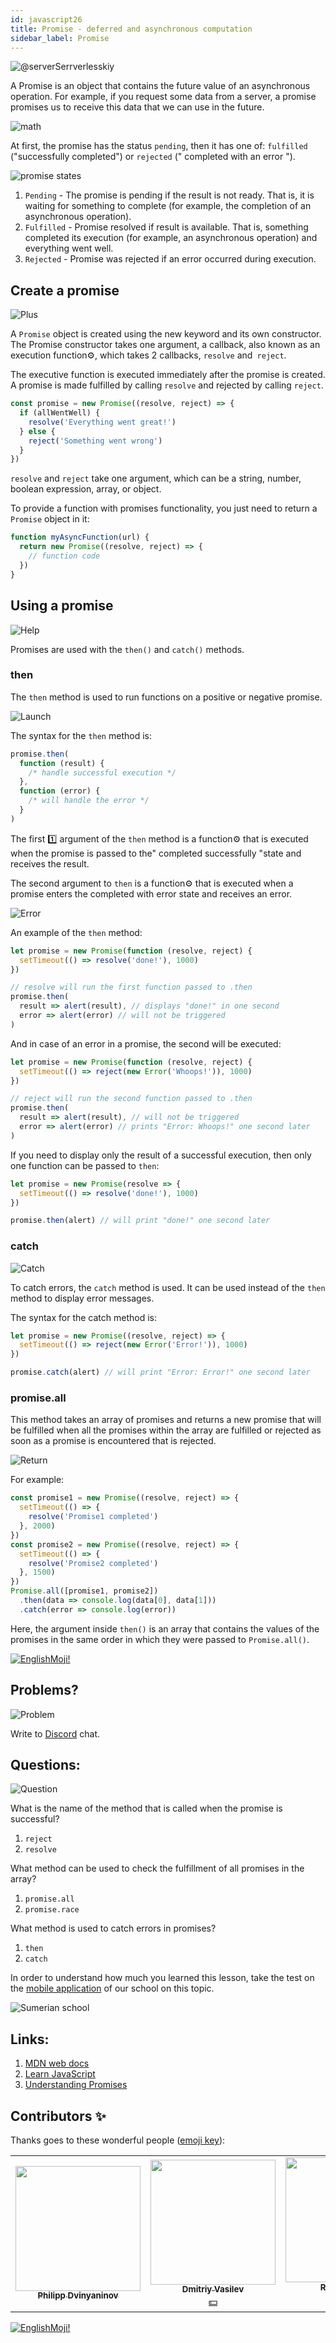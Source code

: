 ```yaml
---
id: javascript26
title: Promise - deferred and asynchronous computation
sidebar_label: Promise
---
```


![@serverSerrverlesskiy](/img/javascript/headers/27.jpg)

A Promise is an object that contains the future value of an asynchronous operation. For example, if you request some data from a server, a promise promises us to receive this data that we can use in the future.

![math](https://media.giphy.com/media/4JVTF9zR9BicshFAb7/giphy.gif)

At first, the promise has the status `pending`, then it has one of: `fulfilled` ("successfully completed") or `rejected` (" completed with an error ").

![promise states](/img/javascript/23/promise.png)

1. `Pending` - The promise is pending if the result is not ready. That is, it is waiting for something to complete (for example, the completion of an asynchronous operation).
2. `Fulfilled` - Promise resolved if result is available. That is, something completed its execution (for example, an asynchronous operation) and everything went well.
3. `Rejected` - Promise was rejected if an error occurred during execution.

## Create a promise

![Plus](https://media.giphy.com/media/Yqo5mjWTLGlVOIP8Dc/giphy.gif)

A `Promise` object is created using the new keyword and its own constructor.
The Promise constructor takes one argument, a callback, also known as an execution function⚙️, which takes 2 callbacks, `resolve` and` reject`.

The executive function is executed immediately after the promise is created. A promise is made fulfilled by calling `resolve` and rejected by calling `reject`.

```jsx
const promise = new Promise((resolve, reject) => {
  if (allWentWell) {
    resolve('Everything went great!')
  } else {
    reject('Something went wrong')
  }
})
```

`resolve` and `reject` take one argument, which can be a string, number, boolean expression, array, or object.

To provide a function with promises functionality, you just need to return a `Promise` object in it:

```jsx
function myAsyncFunction(url) {
  return new Promise((resolve, reject) => {
    // function code
  })
}
```

## Using a promise

![Help](https://media.giphy.com/media/iigqhSTOKmb6wDObGb/giphy.gif)

Promises are used with the `then()` and `catch()` methods.

### then

The `then` method is used to run functions on a positive or negative promise.

![Launch](https://media.giphy.com/media/1n4FT4KRQkDvK0IO4X/giphy.gif)

The syntax for the `then` method is:

```jsx
promise.then(
  function (result) {
    /* handle successful execution */
  },
  function (error) {
    /* will handle the error */
  }
)
```

The first 1️⃣ argument of the `then` method is a function⚙️ that is executed when the promise is passed to the" completed successfully "state and receives the result.

The second argument to `then` is a function⚙️ that is executed when a promise enters the completed with error state and receives an error.

![Error](https://media.giphy.com/media/iJCo9daAP0xugHhhfb/giphy.gif)

An example of the `then` method:

```jsx
let promise = new Promise(function (resolve, reject) {
  setTimeout(() => resolve('done!'), 1000)
})

// resolve will run the first function passed to .then
promise.then(
  result => alert(result), // displays "done!" in one second
  error => alert(error) // will not be triggered
)
```

And in case of an error  in a promise, the second will be executed:

```jsx
let promise = new Promise(function (resolve, reject) {
  setTimeout(() => reject(new Error('Whoops!')), 1000)
})

// reject will run the second function passed to .then
promise.then(
  result => alert(result), // will not be triggered
  error => alert(error) // prints "Error: Whoops!" one second later
)
```

If you need to display only the result of a successful execution, then only one function can be passed to `then`:

```jsx
let promise = new Promise(resolve => {
  setTimeout(() => resolve('done!'), 1000)
})

promise.then(alert) // will print "done!" one second later
```

### catch

![Catch](https://media.giphy.com/media/fxeeuml8GaESfmuE4z/giphy.gif)

To catch errors, the `catch` method is used. It can be used instead of the `then` method to display error messages.

The syntax for the catch method is:

```jsx
let promise = new Promise((resolve, reject) => {
  setTimeout(() => reject(new Error('Error!')), 1000)
})

promise.catch(alert) // will print "Error: Error!" one second later
```

### promise.all

This method takes an array of promises and returns a new promise that will be fulfilled when all the promises within the array are fulfilled or rejected as soon as a promise is encountered that is rejected.

![Return](https://media.giphy.com/media/Y08bx6Fea1BafzTlvc/giphy.gif)

For example:

```jsx
const promise1 = new Promise((resolve, reject) => {
  setTimeout(() => {
    resolve('Promise1 completed')
  }, 2000)
})
const promise2 = new Promise((resolve, reject) => {
  setTimeout(() => {
    resolve('Promise2 completed')
  }, 1500)
})
Promise.all([promise1, promise2])
  .then(data => console.log(data[0], data[1]))
  .catch(error => console.log(error))
```

Here, the argument inside `then()` is an array that contains the values of the promises in the same order in which they were passed to `Promise.all()`.

<!-- ### promise.race

![Bomerang](https://media.giphy.com/media/g0yLXvb7Ffn9rilMIm/giphy.gif)

Этот метод принимает массив промисов и возвращает один    новый промис, который будет выполненным, как только встретится выполненный промис в массиве или же отклоняется, если отклоненный промис встречается раньше.

Например:

```jsx
const promise1 = new Promise((resolve, reject) => {
  setTimeout(() => {
    resolve('Promise1 выполнен')
  }, 1000)
})
const promise2 = new Promise((resolve, reject) => {
  setTimeout(() => {
    reject('Promise2 отклонен')
  }, 1500)
})
Promise.race([promise1, promise2])
  .then(data => console.log(data)) // Promise1 выполнен
  .catch(error => console.log(error))
```

Тут мы имеем два промиса, где один выполняется через `1` секунду, а другой отклоняется через `1.5` секунды. Как только первый 1️⃣ промис выполнен, возвращенный из `Promise.race()` промис будет иметь статус выполненного не дожидаясь статуса второго промиса.

Здесь data, которая передается в `then()` является значением первого, выполненного, промиса.

По итогу, `Promise.race()` дожидается первого промиса и берет его статус как статус возвращаемого промиса. -->

 [![EnglishMoji!](/img/logo/NeuroCoder.png)](https://vk.com/neurocoder)

## Problems?

![Problem](https://media.giphy.com/media/xTiTnGeUsWOEwsGoG4/giphy.gif)

Write to [Discord](https://discord.gg/6GDAfXn) chat.

## Questions:

![Question](https://media.giphy.com/media/l0HlRnAWXxn0MhKLK/giphy.gif)

What is the name of the method that is called when the promise is successful?

1. `reject`
2. `resolve`

What method can be used to check the fulfillment of all promises in the array?

1. `promise.all`
2. `promise.race`

What method is used to catch errors in promises?

1. `then`
2. `catch`

In order to understand how much you learned this lesson, take the test on the [mobile application](http://onelink.to/njhc95) of our school on this topic.

![Sumerian school](/img/app.jpg)

## Links:

1.  [MDN web docs](https://developer.mozilla.org/ru/docs/Web/JavaScript/Reference/Global_Objects/Promise)
2.  [Learn JavaScript](https://learn.javascript.ru/promise)
3.  [Understanding Promises](https://blog.bitsrc.io/understanding-promises-in-javascript-c5248de9ff8f?gi=1e459ca846d9)

## Contributors ✨

Thanks goes to these wonderful people ([emoji key](https://allcontributors.org/docs/en/emoji-key)):

<!-- ALL-CONTRIBUTORS-LIST:START - Do not remove or modify this section -->
<!-- prettier-ignore-start -->
<!-- markdownlint-disable -->
<table>
  <tr>
    <td align="center"><a href="https://github.com/FELiX-RN"><img src="https://avatars0.githubusercontent.com/u/72006627?v=4?s=200" width="200px;" alt=""/><br /><sub><b>Philipp Dvinyaninov</b></sub></a><br /><a href="https://github.com/gHashTag/react-native-village/commits?author=FELiX-RN" title="Documentation">  </a></td>
    <td align="center"><a href="https://fullstackserverless.github.io/"><img src="https://avatars0.githubusercontent.com/u/6774813?v=4?s=200" width="200px;" alt=""/><br /><sub><b>Dmitriy Vasilev</b></sub></a><br /><a href="#financial-gHashTag" title="Financial">💵</a></td>
    <td align="center"><a href="https://github.com/Resoner2005"><img src="https://avatars1.githubusercontent.com/u/75675814?v=4?s=200" width="200px;" alt=""/><br /><sub><b>Resoner2005</b></sub></a><br /><a href="https://github.com/gHashTag/react-native-village/issues?q=author%3AResoner2005" title="Bug reports">🐛 🎨 🖋</a></td>
    <td align="center"><a href="https://github.com/Navernoss"><img src="https://avatars0.githubusercontent.com/u/75784137?v=4?s=200" width="200px;" alt=""/><br /><sub><b>Navernoss</b></sub></a><br /><a href="#content-Navernoss" title="Content">🖋 🐛 🎨 </a></td>
  </tr>
</table>

<!-- markdownlint-restore -->
<!-- prettier-ignore-end -->

<!-- ALL-CONTRIBUTORS-LIST:END -->

[![EnglishMoji!](/img/logo/NeuroCoder.png)](https://vk.com/neurocoder)
